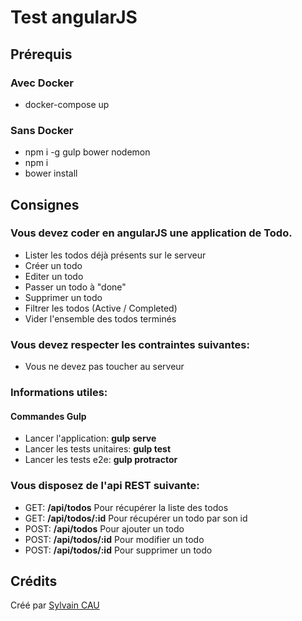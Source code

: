 # Test angularJS

## Prérequis

### Avec Docker 
* docker-compose up

### Sans Docker
* npm i -g gulp bower nodemon
* npm i
* bower install

## Consignes

### Vous devez coder en angularJS une application de Todo.

* Lister les todos déjà présents sur le serveur
* Créer un todo
* Editer un todo
* Passer un todo à "done"
* Supprimer un todo
* Filtrer les todos (Active / Completed)
* Vider l'ensemble des todos terminés


### Vous devez respecter les contraintes suivantes:

* Vous ne devez pas toucher au serveur


### Informations utiles: 

#### Commandes Gulp

* Lancer l'application: **gulp serve**
* Lancer les tests unitaires: **gulp test**
* Lancer les tests e2e: **gulp protractor**


### Vous disposez de l'api **REST** suivante:

* GET: **/api/todos** Pour récupérer la liste des todos
* GET: **/api/todos/:id** Pour récupérer un todo par son id
* POST: **/api/todos** Pour ajouter un todo
* POST: **/api/todos/:id** Pour modifier un todo
* POST: **/api/todos/:id** Pour supprimer un todo

## Crédits
Créé par [Sylvain CAU](https://github.com/AshDevFr)